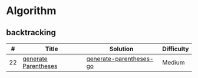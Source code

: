 # Algorithm

## backtracking

| #  | Title                    | Solution                    | Difficulty |
|----|--------------------------|-----------------------------|------------|
| 22 | [generate Parentheses][] | [generate-parentheses-go][] | Medium     |


[generate Parentheses]: https://leetcode.com/problems/generate-parentheses/ "generate Parentheses"
[generate-parentheses-go]: https://github.com/beyondkmp/leetcode/blob/master/golang/backtracking/generate_parenthesis.go "generate-parentheses-go"








